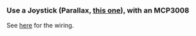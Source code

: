 ### Use a Joystick (Parallax, [this one](https://www.adafruit.com/product/245)), with an MCP3008

See [here](http://raspberrypi.lediouris.net/joystick/readme.html) for the wiring.
